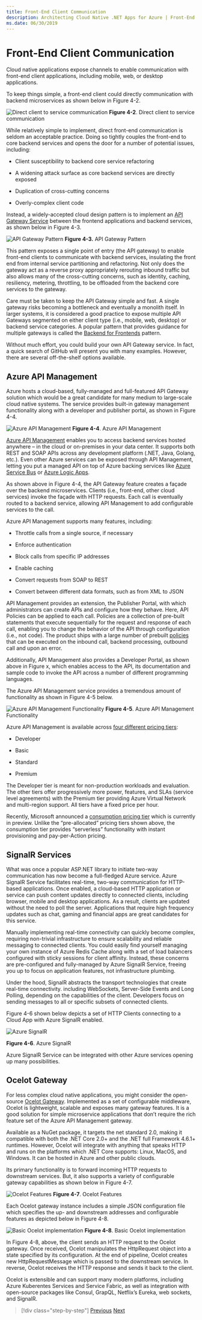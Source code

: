 ```yaml
---
title: Front-End Client Communication
description: Architecting Cloud Native .NET Apps for Azure | Front-End Client Communication
ms.date: 06/30/2019
---
```


# Front-End Client Communication

Cloud native applications expose channels to enable communication with front-end client applications, including mobile, web, or desktop applications.

To keep things simple, a front-end client could directly communication with backend microservices as shown below in Figure 4-2.

![Direct client to service communication](media/direct-client-to-service-communication.png)
**Figure 4-2**. Direct client to service communication

While relatively simple to implement, direct front-end communication is seldom an acceptable practice. Doing so tightly couples the front-end to core backend services and opens the door for a number of potential issues, including:

- Client susceptibility to backend core service refactoring

- A widening attack surface as core backend services are directly exposed

- Duplication of cross-cutting concerns

- Overly-complex client code

Instead, a widely-accepted cloud design pattern is to implement an [API Gateway Service](https://docs.microsoft.com/dotnet/standard/microservices-architecture/architect-microservice-container-applications/direct-client-to-microservice-communication-versus-the-api-gateway-pattern) between the frontend applications and backend services, as shown below in Figure 4-3.

![API Gateway Pattern](media/api-gateway-pattern.png)
**Figure 4-3.** API Gateway Pattern

This pattern exposes a single point of entry (the API gateway) to enable front-end clients to communicate with backend services, insulating the front end from internal service partitioning and refactoring. Not only does the gateway act as a reverse proxy appropriately rerouting inbound traffic but also allows many of the cross-cutting concerns, such as identity, caching, resiliency, metering, throttling, to be offloaded from the backend core services to the gateway.

Care must be taken to keep the API Gateway simple and fast. A single gateway risks becoming a bottleneck and eventually a monolith itself. In larger systems, it is considered a good practice to expose multiple API Gateways segmented on either client type (i.e., mobile, web, desktop) or backend service categories. A popular pattern that provides guidance for multiple gateways is called the [Backend for Frontends](https://docs.microsoft.com/azure/architecture/patterns/backends-for-frontends) pattern.

Without much effort, you could build your own API Gateway service. In fact, a quick search of GitHub will present you with many examples. However, there are several off-the-shelf options available.

## Azure API Management

Azure hosts a cloud-based, fully-managed and full-featured API Gateway solution which would be a great candidate for many medium to large-scale cloud native systems. The service provides built-in gateway management functionality along with a developer and publisher portal, as shown in Figure 4-4.

![Azure API Management](media/azure-api-management.png)
**Figure 4-4**. Azure API Management

[Azure API Management](https://azure.microsoft.com/services/api-management/) enables you to access backend services hosted anywhere – in the cloud or on-premises in your data center. It supports both REST and SOAP APIs across any development platform (.NET, Java, Golang, etc.). Even other Azure services can be exposed through API Management, letting you put a managed API on top of Azure backing services like [Azure Service Bus](https://azure.microsoft.com/services/service-bus/) or [Azure Logic Apps](https://azure.microsoft.com/services/logic-apps/).

As shown above in Figure 4-4, the API Gateway feature creates a façade over the backend microservices. Clients (i.e., front-end, other cloud services) invoke the façade with HTTP requests. Each call is eventually routed to a backend service, allowing API Management to add configurable services to the call.

Azure API Management supports many features, including:

- Throttle calls from a single source, if necessary

- Enforce authentication

- Block calls from specific IP addresses

- Enable caching

- Convert requests from SOAP to REST

- Convert between different data formats, such as from XML to JSON

API Management provides an extension, the Publisher Portal, with which administrators can create APIs and configure how they behave. Here, API Policies can be applied to each call. Policies are a collection of pre-built statements that execute sequentially for the request and response of each call, enabling you to change the behavior of the API through configuration (i.e., not code). The product ships with a large number of prebuilt [policies](https://docs.microsoft.com/azure/api-management/api-management-policies) that can be executed on the inbound call, backend processing, outbound call and upon an error.

Additionally, API Management also provides a Developer Portal, as shown above in Figure x, which enables access to the API, its documentation and sample code to invoke the API across a number of different programming languages.

The Azure API Management service provides a tremendous amount of functionality as shown in Figure 4-5 below.

![Azure API Management Functionality](media/azure-api-management-functionality.png)
**Figure 4-5**. Azure API Management Functionality

Azure API Management is available across [four different pricing tiers](https://azure.microsoft.com/pricing/details/api-management/):

- Developer

- Basic

- Standard

- Premium

The Developer tier is meant for non-production workloads and evaluation. The other tiers offer progressively more power, features, and SLAs (service level agreements) with the Premium tier providing Azure Virtual Network and multi-region support. All tiers have a fixed price per hour. 

Recently, Microsoft announced a [consumption pricing tier](https://azure.microsoft.com/updates/api-management-consumption-tier-is-in-preview/) which is currently in preview. Unlike the “pre-allocated” pricing tiers shown above, the consumption tier provides “serverless” functionality with instant provisioning and pay-per-Action pricing.

## SignalR Services

What was once a popular ASP.NET library to initiate two-way communication has now become a full-fledged Azure service. Azure SignalR Service facilitates real-time, two-way communication for HTTP-based applications. Once enabled, a cloud-based HTTP application or service can push content updates directly to connected clients, including browser, mobile and desktop applications. As a result, clients are updated without the need to poll the server. Applications that require high frequency updates such as chat, gaming and financial apps are great candidates for this service.

Manually implementing real-time connectivity can quickly become complex, requiring non-trivial infrastructure to ensure scalability and reliable messaging to connected clients. You could easily find yourself managing your own instance of Azure Redis Cache along with a set of load balancers configured with sticky sessions for client affinity. Instead, these concerns are pre-configured and fully-managed by Azure SignalR Service, freeing you up to focus on application features, not infrastructure plumbing.

Under the hood, SignalR abstracts the transport technologies that create real-time connectivity. including WebSockets, Server-Side Events and Long Polling, depending on the capabilities of the client. Developers focus on sending messages to all or specific subsets of connected clients.

Figure 4-6 shown below depicts a set of HTTP Clients connecting to a Cloud App with Azure SignalR enabled.

![Azure SignalR](media/azure-signalr-service.png)

**Figure 4-6**. Azure SignalR

Azure SignalR Service can be integrated with other Azure services opening up many possibilities.

## Ocelot Gateway

For less complex cloud native applications, you might consider the open-source [Ocelot Gateway](https://github.com/ThreeMammals/Ocelot). Implemented as a set of configurable middleware, Ocelot is lightweight, scalable and exposes many gateway features. It is a good solution for simple microservice applications that don’t require the rich feature set of the Azure API Management gateway.

Available as a NuGet package, it targets the net standard 2.0, making it compatible with both the .NET Core 2.0+ and the .NET full Framework 4.6.1+ runtimes. However, Ocelot will integrate with anything that speaks HTTP and runs on the platforms which .NET Core supports: Linux, MacOS, and Windows. It can be hosted in Azure and other public clouds.

Its primary functionality is to forward incoming HTTP requests to downstream services. But, it also supports a variety of configurable gateway capabilities as shown below in Figure 4-7.

![Ocelot Features](media/ocelot-features.png)
**Figure 4-7**. Ocelot Features

Each Ocelot gateway instance includes a simple JSON configuration file which specifies the up- and downstream addresses and configurable features as depicted below in Figure 4-8.

![Basic Ocelot implementation](media/basic-ocelot-implementation.png)
**Figure 4-8**. Basic Ocelot implementation

In Figure 4-8, above, the client sends an HTTP request to the Ocelot gateway. Once received, Ocelot manipulates the HttpRequest object into a state specified by its configuration. At the end of pipeline, Ocelot creates new HttpRequestMessage which is passed to the downstream service. In reverse, Ocelot receives the HTTP response and sends it back to the client.

Ocelot is extensible and can support many modern platforms, including Azure Kuberentes Services and Service Fabric, as well as integration with open-source packages like Consul, GrapQL, Netflix’s Eureka, web sockets, and SignalR.

>[!div class="step-by-step"]
>[Previous](cloud-native-data-patternss.md)
>[Next](cross-service-communication.md)

